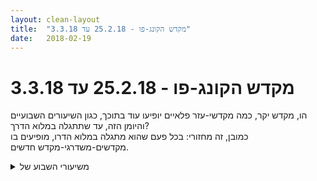 ```yaml
---
layout: clean-layout
title:  "מקדש הקונג-פו - 25.2.18 עד 3.3.18"
date:   2018-02-19
---
```

# מקדש הקונג-פו - 25.2.18 עד 3.3.18 
הו, מקדש יקר, כמה מקדשי-עזר פלאיים יופיעו עוד בתוכך, כגון השיעורים השבועיים והיומן הזה, עד שתתגלה במלוא הדרך?<br> כמובן, זה מחזורי: בכל פעם שהוא מתגלה במלוא הדרו, מופיעים בו מקדשים-משדרגי-מקדש חדשים.

<details>
                    <summary>משיעורי השבוע של</summary>
                    
                  </details><details>
                    <summary>> > א' 25.2.2018 - "התארגנות נכונה</summary>
                    שיעור רגוע וכיפי. קצת מתוכו, כך שלא ייקח לי יותר מרבע שעה מעכשיו עד שזה עולה:<br> <br> פרטים ושלם<br> תוך עשיית תרגיל, מקדיש תשומת לב מיוחדת לפרטים מסויימים בו, מניח להם לשדרג אותו ולהיפך.<br> <br> טיפול אגן<br> בשכיבה על הקרקע (על הגב), צד כף הרגל החיצוני מוצמד לפני השולחן, והרגל השניה נכרכת סביב הרגל הראשונה.<br> (כולל מעברים מצד לצד, ומישיבה מזרחית עם הגב לשולחן אל התרגיל הזה ובחזרה)<br> <br> התקדמות באמנות הלחימה בלי להשתמש בשמה.<br> <br> תחושות &quot;סותרות&quot; שלא מפריעות זו לזו (אני לא מסוגל, זה לגמרי נגיש לי)<br> <br> השתדרגות רב-תחומית באמצעות איכות שקשורה להרבה תחומים<br> <br> האנרגיה המבעבעת של התחלה (תחילת 2018)<br> מפיל אל תוכה (אל תוכי) כל פעם זרע מסויים, ומניח לאנרגיה הזאת לטפל בו.<br> <br> עבודה עם pool של איכויות שאפשר לשלוף מתוכו כל פעם אחת ממנה (או לפעמים שתיים) ולהפעיל אותנו בעניינה/ן.<br> (the force; זרימה; בומרנג מיטיב; סדר; רעב טוב, תשוקה; סיפוק)<br> + השתמשתי שוב בתמונה מנטלית חיה כדי לזכור את השישייה הזאת באופן דינמי, מאפשר. אובי וואן משליך בומרנג לפי הסדר בשלושה לבבות שמתפקעים לעננות אנרגיה טובה, ונאנח בסיפוק.)<br> + מה המערכת שלי רעבה ליצור?<br> + מודעות למרחב ולפרטים שבו, לא זה על חשבון זה אלא תוך הזנה הדדית.<br> באותו אופן, מודעות לפרוייקט ולרבדים ופרטים בו.<br> + בומרנג מיטיב (מוגן מאנרגיות לא מועילות סביבי, מתמיר אותן, מחזיר אנרגיה טובה)<br> הנפרדות שלי - אנחנו ישויות נפרדות<br> החיבור שלי - אני יכול להזרים דברים דרך החיבור שלי לרשת<br> + סדר וסיפוק:<br> התקדמות לינארית – מקדיש את כולי לשהות בנקודה/עשייה מסויימת; הסיפוק שבזה<br> תהליך לינארי - מאפשר לעצמי כל מה שקשור בזה (המשכיות, ניהול התהליך, השלמתו..) ואת הסיפוק שבזה<br> התקדמות מקבילית בזירות שונות - מאפשר לעצמי את הסיפוק שבזה<br> <br> מקצת לשבע עד עשר וחמישה, עשר ועשרה.<br>
                  </details><details>
                    <summary>> > ב' 26.2.2018 - "משתדלים, ממש</summary>
                    שיעור ראשון נינוח וכיפי עם רוני<br> הנוכחות הנעימה של רפאל לידנו<br> הכוח של פשטות גמורה<br> <br> אמן שמחה<br> שמחה בתנוחה, במצב<br> שמחה בתנועה, בעשייה<br> <br> אמן תיעוד<br> שני הערוצים - למעני, למען אחרים<br> שני הערוצים - אמן יצירת תיעוד, אמן שימוש בתיעוד<br> לתת ולקבל<br> מילות מפתח: שימוש בהן לפתיחת מרחבים, למילויים תוך כדי שיעור, ולגישה אליהם אחריו<br> <br> על-באמת<br> ביישום בכל דבר<br> באמנות הלחימה (לחימה פרקטית)<br> ההתכוונות הזאת (בכל מני נוסחים - אני באמת פה, זה באמת משרת אותי, אני באמת צריך/רוצה את זה..), ביחד עם פתיחות כללית, מאוד שיפרה את היכולת שלי להיות מתפתחן רב-ערוצי בכל מני סיטואציות במהלך השיעור.<br> <br> מגשימן<br> אמן יש<br> המשך הפרוייקט<br> <br> משבע וחצי עד קצת לעשר
                  </details><details>
                    <summary>> > ד' 28.2.2018 - "דיוק שקט</summary>
                    קצת מתוך החלק הראשון:<br> שיחונת מועילה עם חגי שהבהרתי לי במהלכה משהו בנוגע לשערים ותנועה ביניהם, במיוחד מדברים לא כל כך רצויים לדברים רצויים מאוד. למשל: מישהו זולל סמים, שומע מוזיקה ורוקד במסיבות (שער ראשון), זה מביא אותו להתיידדות עם מוזיקה ותנועה איתה גם בלי סמים (שער שני), לתנועה שנעימה לו גם בלי מוזיקה (שער שלישי), וכן הלאה - עד רחוק מאוד מנקודת ההתחלה (או &quot;קרוב אליה&quot; במובן זה שעכשיו הוא מספק לעצמו דברים חיוביים שקודם סיפקו לו הסמים - בלי תלות ואפקטים שליליים אחרים).<br> <br> מתוך החלק השני (עם חגי ואליאור):<br> בעיטות נינוחות, מצליפות, שלמות<br> היחלצות עדינה של מישהו ששוכב ממישהו שנשען עליו (שני התפקידים היו מאוד מלמדים בשבילי. למשל כשנשענתי, כיוונתי את ההישענות ללא שום שימוש בכוח כך שכשהוא נחלץ ממני אמשיך לקרוס עליו)<br> תנועות בהשראת ספירלה מתרחבת (בתנועה חופשית, בהסטת אגרוף בעזרת הזרוע, בדמיון המשכים אפשריים כמו גריפה והפלה, בבעיטה)<br> שילוב של מהירות, נינוחות ודיוק (בדילוגים בין מרכזי אריחי רצפה; בעשיית פורמה בתנועה אחת - גם במסגרת תחרות חמודה בינינו)<br> הפיכת פעולה צפויה (שפרקטית כנראה קל לממש אבל אני לא מגיע אליה או לא מצליח לסיים אותה) לקלה ונינוחה יותר על ידי ישיבה רגועה (ו-monitoring מתמשך של הרוגע הפיזי שלי בתוכה) בעודי מדמיין את הפעולה הצפויה (בפשטות, בלי קישוטים והשתדלויות מיותרים).<br> <br> מתוך החלק השלישי (עם בועז):<br> <br> כל אחד מאיתנו יצר סקאלת התקדמות שאחד השלבים בה הוא &quot;מקצוען&quot;, עם שלבים לפניו ואחריו.<br> חלוקה אחת: 1) מתלמד, 2) בעל נסיון, 3) מתקדם, 4) מקצוען, 5) רב-אמן<br> חלוקה שניה (בהשראת חלוקה מסורתית מסויימת): 1) נעדר, 2) שוליה, 3) מתמחה, 4) מקצוען, 5) מאסטר<br> אחרי שיצרנו את החלוקות, שיבצנו את עצמנו בכל מני שלבים בהן (החלוקות היו pool משותף, שנינו השתמשנו בשתיהן), למשל שיבצתי את עצמי כ&quot;נעדר&quot; בנגינה בגיטרה וכ&quot;מאסטר&quot; במציאת אבנים בחוף יפו.<br> עם השלב &quot;מקצוען&quot;, המשכנו לעבודה מדורגת נהדרת. טיפונת ממנה:<br> + שיבצנו את עצמנו כמקצוענים גם בתחומים שבנקודת הזמן הנוכחית אנחנו עוד לא מקצוענים בהם.<br> + הדרכנו את שנינו בסבב מתמשך בכל מני דברים, כשכל פעם אחרי ההנחייה כל אחד מאיתנו אומר &quot;אני מקצוען באיקס&quot; (איקס הוא תחום ההדרכה), מפרט איך הוא מקצוען בזה, וחותם ב&quot;אני מקצוען ב-X&quot; שוב, כשהפעם זה כבר אומר לו יותר. ואז נכנסים להדרכה עצמה.<br> + הדרכנו את עצמנו ככה בלהיות מקצועני קרבות, גלגלונים, ניהול זמן, שגרה נעימה (עשיות קבועות שאנחנו מעוניינים לכלול בשיעורים שלנו), ועוד.<br> <br> כשסיימנו את העבודה הזאת, עברנו לעבוד ככה גם עם &quot;אני אמן ב-X&quot;.<br> העבודה שלי כ&quot;אמן קרב&quot; הקפיצה את רמתי גבוה מעל רמתי כשהגדרתי את עצמי &quot;מקצוען קרב&quot; בכמה פרמטרים, למשל בנינוחות וביצירתיות.<br> המעבר מ&quot;מקצוען&quot; ל&quot;אמן&quot; בכלל, מאוד הבהיר לי הבדלים בין שני השלבים.<br> <br> מקצת לשבע עד כעשרה לעשר.
                  </details><details>
                    <summary>> > ה' 1.3.2018 - "ארבעת המופלאים</summary>
                    <b>חופשי ומוגן</b><br> (הצמד הזה מוזג אצלי באופן מאוד מיטיב במלה <b>בטוח</b>)<br> <br> <b>מתאקלם בסביבתי, מרגיש בבית</b><br> בפינה נעימה מעל גן דובנוב<br> <br> <br> <b>ארגון החומר שיש בי</b>:<br> <br> <img src="http://www.timg.co.il/tapuzForum/images/Emo70.gif" alt="|!|"> פשוט הרגעתי את עצמי והזמנתי את המערכת שלי לארגן טוב את הנתונים (כל פעם בתחום מסויים, כשמישהו מאיתנו יעלה אותו, בהשראה ראשונית של תהליך defragmentation במחשב) שיש בי בנוגע ל-<br> טרנספורמציה<br> אושר<br> עשייה<br> צלילות<br> סיפור מיטיב<br> תנועה<br> חיבור<br> אנשים<br> <br> <img src="http://www.timg.co.il/tapuzForum/images/Emo70.gif" alt="|!|"> הופניתי לטכניקות (שהוצעו על ידינו בסבב) שאני יכול להשתמש בהן.<br> איגוד החומר סביב יעד שאני שואף אליו.<br> סקירת פרק-זמן/התרחשות והארת דברים בהם.<br> יצירת קישורים בין מרחבים שונים על ידי מציאת דברים שמשותפים להם.<br> שימוש במפות.<br> <br> <img src="http://www.timg.co.il/tapuzForum/images/Emo70.gif" alt="|!|"> נעזרתי בשאלות מנחות (כל פעם מישהו מאיתנו העלה שאלה וכולנו ענינו עליה, גם השאלות וגם התשובות עזרו לי מאוד - בסיוע נסיון להיות ער כל הזמן לזה שהן מיועדות לאפשר לחומר להתארגן בתוכי).<br> מה היתה חוויית ההגשמה הכי משמעותית שלי השבוע?<br> באיזה אמנות נראה לי שהכי התקדמתי השבוע?<br> איך אני מתנהל עם תיעוד?<br> מה אני רוצה לעשות עם כל החומר שנאסף בי?<br> <br> <img src="http://www.timg.co.il/tapuzForum/images/Emo70.gif" alt="|!|"> סיפקתי לעצמי מעטפות תומכות.<br> מעטפת סביבה נעימה, מעטפת התנהלות רגועה, מעטפת דיבור נכון אל עצמי (ציון שם התחום או הטכניקה בתחילת עבודה ובסיומה, חזרה בלשוני על שאלה לפני השבה עליה, ניסוח בהיר ומאפשר של שאלה מנחה..)<br> <br> <br> מקצת לשש עד רבע לשמונה בערך, עם יניב, אסא ובועז.<br>
                  </details><details>
                    <summary>"התארגנות נכונה" - קונג-פו, ראשון 20:0</summary>
                    עבודת ידיים מלאה<br> <br> עבודת ידיים מעמידת רוכב כאשר שניים תוקפים ומגינים או רק אחד תוקף והשני מגן (ס:הכ שלושה מצבים).<br> <br> הוספת האפשרות לבקש מהפרטנר לחזור על התקפה כלשהי שוב ושוב עד שאני מסופק מרמת המוגנות שלי ממנה. שם לב לכיצד שיפורים קטנים כאלה משפרים את כל העבודה שלי.<br> <br> עם כפפות...<br> יצירת מבנה עם הידיים וניסיון של הפרטנר לשבור את המבנה הזה.<br> קרב איגרוף בשלושה מצבים: רוכב, רץ או תנועת רגליים חופשית.<br> בשלב כלשהו מתמקד במוגנות ע&quot;י תנועה של הגוף. נעזר בדימוי של מתאגרף.<br> <br> עבודת הפלות<br> בהתחלה ללא התנגדות של הפרטנר ואח&quot;כ עם התנגדות.<br> <br> הצלחות<br> תשומת לב והנאה מההצלחות שלי במהלך היום.<br> תשומת לב והנאה מההצלחות שלי מהיום למחרת.<br> תשומת לב והנאה מההצלחות שלי במהלך השבוע הקרוב.<br> <br> איפשור<br> לאפשר לאנשים שאני מכיר להיות כמו שהם. חוויתי הקלה כאשר ירדו ממני טענות או ציפיות מאחרים.<br> <br> תרגול פורמת 5 הבעיטות<br> שילוב של נינוחות שיפרה מאד את העבודה והחוויה הכללית.<br> <br> לבחור איכות אחת ששיפור בה תיגע ותשפר הרבה תחומים בחיים. שלי. בוחר ב&quot;חופש&quot; ומתמקד ביישום של זה ברגע הזה.<br> <br> יצירת מאגר של 6 מתנות כאשר בכל שלב ניתן לשלוף אחת מהן ולעבוד איתה. <br> תהליך לינארי - כל דבר בעיתו. לכל דבר יש את הזמן שלו.<br> בומרנג מיטיב – התמרה של אנרגיה שלילית שמגיעה אליי לאנרגיה חיובית שחוזרת חזרה.&nbsp;&nbsp;<br> <br> המיקוד &quot;חיים חדשים&quot;. מנסה לשמור על קשר רציף ולראות מה נובע מזה.<br> <br> השיעור שלי התחיל ב18:40 והסתיים ב 22:05<br> ביחד עם דרור, יניב וריבּ
                  </details><details>
                    <summary>"התארגנות נכונה" ראשון 25.2 18:0</summary>
                    הגעה למקום 17:15 <br> התחלת שיעור 17:25<br> עבודה פיזית בליווי הקשבים הראשונים. עדיין ברמה התחלתית בפיתוח של הקשבים.<br> היו מין הבזקים של קשב פיזי, קשב פוזיציה, קשב אינטלקט (שימוש במילה), קשב יצירתי התחבר לי עם התרגיל הבא.<br> אני חושב שנזנח הפעם הקשב הרגשי.<br> <br> האימון היה טוב ונעים זרם. <br> התיישבתי לכתוב מעט בכתיבה אינטואטיבית&nbsp;&nbsp;<br> כשבועז נכנס לשיעור אני חושב בסביבות 18:45 שינינו מיקום לגן פייבל<br> <br> קרבות סימון ידיים שלושה מצבים : בועז, דרור , סימולטני (מי התוקף)<br> הוספת רובד שינוי פוזיציה : רוכב, רץ, ומסתובב ( המילה שהתשמשנו הייתה חופשי שהיוותה בעיה במידה מסוימת)&nbsp;&nbsp;<br> הוספת רובד בקשה לחזרה ממכה מסוימת, ממש לחקור סוגי הגנה<br> <br> כפפות :<br> יצירת משולש עם הכפפות ונסיון של הפרטנר לפתוח את המשולש ובעל המשולש לשמור עליו.<br> איזה עבודה נפלאה מאוד מאוד נהניתי משני התפקידים.<br> <br> יצרת הגנה מקבילית ונסיון של השני להגיע אם אגרוף יחסית ישר לפנים.<br>  <br> קרב&nbsp;&nbsp;<br> הייתה נקודה שתפסתי את עצמי על חם חוטף את אותה מכה פעם שניה. ותפסתי את עצמי מתחיל להתבאס. זו הייתה הצלחה שהמרתי את זה להנאה מהלימוד וגעגוע הפנים שלי לכפפה של בועז.<br> <br> הפלות סימונים. (ללא כפפות)<br> קרב הפלות שעייף אותי מאוד.<br> קרב הפלות והורדת רמת האינטנסיוויות. <br> <br> הצלחות , הצלחות מחר, הצלחות השבוע.<br>  <br> העבודה עם בועז הייתה מעולה! העבודה עם פרטנר בצורה פיזית קרובה לאורך זמן רוקנה את האנרגיות הפיזיות שלי בצורה נעימה,<br> שמסמנת לי שאני עדיין בשלבים המוקדמים של הלימוד. שזה נפלא!<br> <br> סיום שיעור 20:00
                  </details><details>
                    <summary>שני בוקר 26.2.18 "עצמאות נרכשת</summary>
                    הגעה 06:25 איכות טובה, הנאה בין השאר מתחושת ה״יש זמן״ עם איכות של מרחב או חופש, תנועות לחימום, הנאה מתנועה.<br> שינוי מיקום עם אינגריד ובן. התייחסות לנקודת המפגש והמיקום. מצד אחד כאילו מאד ברור לי, מנסה להיפתח לפוטנציאל נוסף שעשוי להיות בהגדרות האלו. <br> כמה התקדמות עשינו עד לשלב שבו אנחנו מקבלים את השיעור שלנו, יכולים להעניק אותו לעצמנו. כמה זמן ומאמץ זה לקח? האם השלב הזה היה יכול להגיע קודם? עולה בי: מה זה אומר לגבי מה שמנסה להגיע אליי עכשיו והיה יכול להגיע במהירות ובשטף גדול יותר?<br> תרגול סיוף עם אינגריד - דגשים שעברו אליי - עדינות, עבודה עדינה, שיפור המוגנות שלי, עבודה עם דמיון פנימי (מגיע מהגוף לא מהראש) נקרא לו מוטורי, לצורך הנחית העבודה. מרגיש ניצוצות ראשוניים של שימוש בו. <br> תרגול של בעיטות לרגליים ללא מגע, המשך טיפוח המגע או אי המגע המבוקר והעדין בהסטות ובחבטות. <br> תרגול מקטע בן 4 תנועות מחמש החיות. בסדר רץ, פידבק מהמשתתפים האחרים ואז פידבק של המבצע לעצמו. שער מעניין לתרגול של פורמה או מקטע של פורמה, עבודה עם פחות ״חשיבה״ או ניהול דרך הראש ויותר דרך הגוף, התחושה. התחושה העיקרית שלי היתה של מאמץ חסר מאמץ, שאני מתמודד לנסות ללכוד אותו, כשלמעשה צריך לגלוש איתו ולא לאלף אותו. <br> תיעוד במחברת, עבודה פנימית<br> סיום שיעור בערך&nbsp;&nbsp;09:10
                  </details><details>
                    <summary>שני ערב 26.2.18 "משתדלים, ממש</summary>
                    השיעור שלי החל הערב בשעה 19:30 והסתיים בסביבות השעה 21:30<br> עבדתי במהלכו לבדי ועם עיליי<br> עוד היו נוכחים גם ריב, רפאל, שיר, שני ורוני<br> <br> השקט שנמצא בכל, כמה נעים <br> תנועה עולה בי ומקבלת ביטוי, תענוג<br> עמידה סטטית ללא תנועה והנאה עמוקה <br> לא ממהר לשום מקום. שקט.<br> <br> העבודה המשותפת עם עיליי רגועה ומופלאה ושקטה,<br> זה במיוחד יפה במהלך עבודות הזוגות שאנחנו עושים. <br> השקט מאפשר לי להתבונן תוך כדי, ולהשתפר מיידית. <br> אני לא בתחרות, גם כשאני בתחרות אינטנסיבית. <br> קבלה מלאה יותר של העובדה שמגיעים אלי מאפשרת לי להשתפר ולהיות מוגן יותר. <br> <br> עבודת דמיון: דברים שאנו יוצרים איתם מגע מוארים באור<br> 2 אסטרטגיות שנוכל להפעיל כבר מחר לשיפור היעילות שלנו ביום יום.<br> עד כמה אני משתמש כרגע בעבודה כדי להתקדם?<br> עד כמה אני פתוח ומתכוון כרגע להשתנות?<br> העבודה שלי אינה תלויה בעבודת האחר. איננה חייבת להתאים עצמה. <br> להתבונן בדברים שאנו רוצים עבור עצמנו בחיים. עד כמה אנחנו פתוחים ומתכוונים לכך?<br> עד כמה אנו ערוכים לכך? האם יש דרך להיערך טוב יותר? <br> להיזכר ברגע של בריאות מופלאה בחיינו (גיל 10, לג בעומר בקיבוץ)<br> להיזכר בדברים שעזרו לנו בעבר לשדרג את בריאותנו<br> להתבונן בחלק בנו שיש בו אי נוחות - לבדוק כמה סבלני ועדין אני יכול להיות כלפיו.<br> לנהל מחקר קצר על הסביבה המנטלית שלי בזמן האחרון. אילו מחשבות עוברות בי לעתים קרובות בזמן האחרון? <br> מנוחה עמוקה. מנוחה פיזית, רגשית ומנטלית. המחשבות והרגשות נושמים.<br> התבוננות איזו חוויה/דפוס רגשי/מנטלי הוא הדומיננטי כרגע כשומר סף ביני ובין המקדש?<br> <br> תודה!
                  </details><details>
                    <summary>> > תודה על התיאו</summary>
                    
                  </details><details>
                    <summary>> > > > </summary>
                    
                  </details><details>
                    <summary>"עצמאות נרכשת" - שעור יום ב' בקר 26.2.201</summary>
                    התחלה: 6:40 – סיום 9:05<br> משתתפים: יואב, אינגריד<br> מנחה: בן<br> <br> היה שעור משמעותי מאוד. פיזית, נפשית ורגשית. 3 פעמים &quot;קיבלתי&quot; מכות כואבות למדי, שמכולן החלמתי תוך דקה ושעזרו לי להפיל חומה פנימית. נראה לי שמעתה אתנהל אחרת בסיטואציה של קרב. מאוד מתלהבת ונרגשת מזה.<br> <br> קרב סיף ביד אחת עם יואב, לאחר מכן אימון בעיטות, מעט תרגילי גמישות.<br> שעור משמעותי ביותר.
                  </details><details>
                    <summary>יום רביעי 9:30 אימון לא רשמ</summary>
                    מילת מפתח לשיעור שקיבלתי לעצמי &quot;שינוי בוטח&quot;<br> כלל: <br> תחושה של הגוף<br> לדמיין איך נראה עוד חודשיים עוד חצי שנה עוד שנה.<br> לשים לב לתשומת הלב איך היא נכבית היא מתמקדת בשלל דברים ואז גם מנסה להטען מהן רגשית<br> לשים להם למידע ולכוחות שזמינים לי.<br> לשים לב לשעיור שעובר.<br> קריאה של מספר פוסטים במרחב השיעורים.<br> סיום השיעור: זמןם השיעור בערך 11:00<br>
                  </details><details>
                    <summary>> > התכוונת לשרשר בשבוע שעבר</summary>
                    
                  </details><details>
                    <summary>> > התכוונת ליום שלישי? בערב</summary>
                    והתחלת ללמוד מ-21:30? הבנתי נכון?<br><br><table width='70%' cellpadding='0' cellspacing='0' bgcolor='#C6C7C6'><tr><td height='1'></td></tr></table><br><b>מדברים על מדיטציה:</b> <a href="http://forums.tapuz.co.il/meditation" target="_blank">http://forums.tapuz.co.il/meditation</a><br/><br/>לומדים את אמנות המדיטציה: <a href="http://www.ThePracticalMeditation.com" target="_blank" rel=nofollow>www.ThePracticalMeditation.com</a><br/>לומדים את אמנות היכולת: <a href="http://www.MagicalChanging.com" target="_blank" rel=nofollow>www.MagicalChanging.com</a>
                  </details><details>
                    <summary>> > > > סליחה אכן יום שלישי טעות של</summary>
                    
                  </details><details>
                    <summary>שלישי 21:30 27.2.2018 "חלוקה לשלושה</summary>
                    תשומת לב לגוף על מנת ללמוד ולהתפתח<br> תשומת לב לגוף על מנת להנות<br> תשומת לב לגוף על מנת לתת\להעניק<br> <br> יש תרגיל דאואיסטי שבו מחלקים לשלש... נניח את היממה... אפשר לשים לב מה נעים בחלוקה הזו. יש גם כל מיני<br> צורות חלוקה (נניח, זמן, איכוית מסוימות וכד&#39; - כך לפי הבנתי)<br> <br> שלשה פויינטרים לעבודה עם עצמי: להתרווח, ללמוד ולהתפתח, לקבל את העולם (ובתוכו גם את חגי)<br> זה בתוך השיעור... ועד סוף היום. בדרך הבייתה להנות... בכלל, כולל הפויינטרים הללו שנוכחים כעת ביממה שלי) <br> בבית - לנסות לנצח את ההנאה שהייתה לנו בדרך.<br> <br> אז אחרי השיעור המשכתי מפעם לפעם לתרגל את שלש הפויינטרים הנ&quot;ל. פעם בישיבה שקטה (על מנת לבסס אותם<br> בנחת תוך כדי מעבר ביניהם כך שיהיו לי יותר זמינים גם כשאני הולך ועושה פעולות אחרות) פעם בהליכה, ומדי פעם תוך כדי פעולות אחרות.<br> <br> דבר ששמתי לב אליו היה <b>לחץ </b>לעשות את התרגילים, לאכול את השיעור, שזה יהיה לי, שאני אעשה את זה בצורה טובה...<br> <br> הלחץ הזה מלווה אותי אולי מתחילת הלימודים ממש, לחץ שמקורו כנראה בפחד שאני לא אלמד, לא אתקדם, לא אשתפר<br> ולא יהיה לי טוב או משהו כזה. במהלך התירגול של &quot;להתרווח&quot; וגם תחת המטריה של &quot;לקבל את העולם ואת חגי בתוכו&quot; עבדתי <br> עם זה והרגשתי את זה טוב יותר ואפשרתי לזה להיות. זה לווה בתהליך חשיבה רגוע ושונה שבו אני רואה את עצמי עובד <br> נפלא עוד יותר, בלי הלחץ הזה, פשוט הולך ומתפתח כרצוני האמיתי, ורצוני האמיתי המתאפשר לו הוא זורם, המשכי, <br> רגוע, נהנה, ממוקד, שליו, ועושה.<br> <br> בדרך הבייתה נהניתי במידה מסויימת, תוך כדי תרגול הפויינטרים. היו רגעים שיותר הצלחתי להרפות ולהתרווח ולהנות<br> והיו רגעים שפחות. בבית, חשבתי שסביר שאצליח לנצח את רמת ההנאה הזו (כי אוכל פשוט לשבת ולהקדיש את הזמן <br> לזה בלבד) והסתבר לי שלא הצלחתי. אמנם נהניתי קצת פה ושם אבל דברים רבים הסיחו את דעתי ובחלק מהזמן עלתה<br> בי השאלה &quot;ממה יש להנות עכשיו&quot;.
                  </details><details>
                    <summary>רביעי 20:00 28.2.2018 "דיוק שקט</summary>
                    (נכתב ב20:48) הגעתי לשיעור באנרגיה נמוכה, חוסר חשק, עצבנות ובלאגנים, לחצים שונים. <br> <br> הרשיתי לעצמי להישאר ככה ושהשיעור הרשמי יתחיל ככה. <br> <br> בהתחלה היה לי מאתגר לבצע את ההנחיות וניסיתי לעבוד עם מצבי. הפחתתי את ההתנגדות והמאבק שלי בשיעור ( - הלחץ לעשות הכי טוב שאני יכול, הלחץ ללמוד, חוסר החשק לזוז...) על ידי נסיון למצוא את נקודת המבט שתעשה לי הכי טוב בנוגע לשיעור, כלומר, איך להתייחס לשיעור שאני נמצא בו עכשיו. <br> <br> הסבתי את נקודת הייחוס שלי לשיעור בכך שאני מאפשר לעצמי לנוח, להנות ובעיקר להתייחס לפגישה הזו כאל פגישת-הרמה-עזרה-כיף, מן פעילות נחמדה שבאה רק לעזור לי ולא הולכת נגדי.<br> <br> במצב זה היה לי יותר קל לעבוד ולקבל תכנים חדשים בתוך עצמי.<br> <br> בין היתר שמתי לב לעצבנות ולחוסר השקט המתבטא בגופי ולא נתתי לזה להתבטא יותר אלא לנשום עם האנרגיות הללו בפנים. נשמתי חמצן והזנה אל הגוף ונשפתי תוך כדי הרפיה של הגוף.<br> <br> (נכתב 23:30) מהמם שהקוד לשיעור הפעם, והטקסט הנחווה אליו, מתאימים מאד:<br> <br> &quot;הקוד ליומן הפעם:<b> &quot;דיוק שקט&quot;</b><br>  <br> אז מה, זיהיתם בשיעור הזה בלבול כלשהו? רעש? שקט? את הערך של דיוק אמיתי, שלא מכריז על עצמו, אך לגמרי קיים?<br>  <br> כך או אחרת, מוזמנים לכלול את כל המידע הזה ואחר, בעקבות החשובים שלכם ביומן השיעורים.<br>  <br> שימו לב מתי השיעור שלכם התחיל ומתי הוא הסתיים.<br>  <br> שימו לב מה היה בשיעור שלכם.<br>  <br> שימו לב לרגעים של בלבול, לרגעים של שערים חשובים, לרגעים של בהירות בוהקת ועוד דברים מעניינים...<br>  <br> לפעמים יש רגעים, שמגלים לנו, כל-כך הרבה.<br>  <br> וחשוב, לזכור אותם גם אחר-כך, כשהם נשכחים.&quot;<br>  <br> לא לאבד את הדבר החשוב שגילינו או שנחשף בפנינו. להמשיך לנהוג לפיו.<br>
                  </details><details>
                    <summary>> > * השורה האחרונה גם היא חלק מהמייל שנשל</summary>
                    <br><br><table width='70%' cellpadding='0' cellspacing='0' bgcolor='#C6C7C6'><tr><td height='1'></td></tr></table><br><b>מדברים על מדיטציה:</b> <a href="http://forums.tapuz.co.il/meditation" target="_blank">http://forums.tapuz.co.il/meditation</a><br/><br/>לומדים את אמנות המדיטציה: <a href="http://www.ThePracticalMeditation.com" target="_blank" rel=nofollow>www.ThePracticalMeditation.com</a><br/>לומדים את אמנות היכולת: <a href="http://www.MagicalChanging.com" target="_blank" rel=nofollow>www.MagicalChanging.com</a>
                  </details><details>
                    <summary>רביעי 28.2.18 בוקר ״זינוק אל-על</summary>
                    אינגריד, בן, דורית, יואב, רמי, שני, תרצה<br> שעת הגעה 06:30, נתתי לעצמי לשהות בנקודת המפגש. העמקת הקשב לגוף, מתיחות תנועות מהנות, מצב קצת עייף<br> שינוי מיקום עם תרצה לגינת דובנוב, העמקת הקשב לגוף, להרגיש איזורים חמים וקרים לידנו להעזר בדמיון.<br> תחושת גוף, הרפיה - הרגשתי משהו חסום לי, מאפשר לזה להיות כמו שהוא. מניח ששריד מהיומיים האחרונים שהיו טעונים בהרבה תחושות של כעס. <br> פורמה בעיניים עצומות. מקסים, מהנה חדש לי, כיף. <br> עבודה בשלשות (מעט גם בזוגות) על פורמה שניה.כולל פידבק. עברו אליי - צפיה בפורמה כשיעור עבורי, בכל פורמה. נוכחות, נוחות, נשימה, קשב וקשר לסביבה, פלג גוף תחתון. חיזוק פלג גוף עליון, זרימה פשוטה, עוצמה, פוקוס, הנאה. הרבה דברים עברו שם…<br> עבודה עם שני - טכניקה - הסטת קוף, הסטת נחש ותגובה עם מרפק ואגרוף קפיצי.&nbsp;&nbsp;חבטות בכרית, חיזוק הקרקוע, הנאה מהחבטה, הנאה מההזדמנות לחזק ידיים ומבנה כללי.<br> קרב סיוף עם כפפות. מגע עדין, בקרה, זיהוי הזדמנויות, הנאה מהתנועה, שיפור מוגנות ביד אחת.<br> חידוד השימוש בדמיון - ציורים דמיוניים, איקס עיגול.&nbsp;&nbsp;<br> עבודה עצמית - עבר אליי: הנאה ממאמץ, תנועות קפיציות, מוגנות, פלג גוף עליון, עבודה בדגש על מיקום שתי הידיים במרחב, מגע ותמיכה מהקרקע<br> פורמת חמש החיות, עוצמה, הנאה, זרימה. הרגשתי שמגיע אליי הרבה סיוע לשדרוג הרמה, קשה להסביר, אבל הרגיש ברור. <br> עבודה פנימית, שקט, קשב, הרפיה.<br> סיום שיעור 09:15ֿ<br>
                  </details><details>
                    <summary>"זינוק אל-על" - שעור יום ד' בקר 28.2.201</summary>
                    שעת הגעה: 6:35 – שעת סיום: 9:10<br> משתתפים: תרצה, יואב, שני, אינגריד, רמי, דורית<br> מנחה: בן<br> <br> בתחילת השיעור עשיתי בירור פנימי לגבי הנושא שמבקש לעלות. קיבלתי תשובה ברורה שאני רוצה לאפשר רגשות מכל הסוגים לעלות. ללמוד להכיל אותם, לא לכבות ולא להדחיק. א&quot;כ שכחתי מזה.<br> עבודה על נינוחות, הנאה מהיופי שמסביב (בפרק דובנוב); גמישות, שיפור תחושה נעימה בגוף.<br> תרגול קצר של בעיטות בכרית שבן הושיט – הרגשתי ממש טוב עם הבעיטות. אז בן הנחה אותי לשנות את העמדה שלי לצדדית יותר. יכולתי מיד לראות א היתרון בבעיטה מוך עמידה צדדית, אבל איכות הבעיטות שלי ירדה בצורה ניכרת – עמידה לא יציבה, בעיטות הרבה יותר חלשות, סרבול בתנועות. הצלחתי לשפר במעט.<br> משך רוב השיעור עבדנו עם הפורם השני בקבוצה של 3 (אינגריד, תרצה, יואב) כשכל אחד מבצע בפני השניים האחרים ונותנים משוב. מדהים אותי בכל פעם השוני הרב שבו כל אחד מסתכל על הביצועים. באחד הביצועים שלי שמתי דגש על הנאה מעצם הביצוע ובאמת היה לי נעים – ותרצה ויואב שניהם אמרו שנראה היה שזה היה הביצוע שהכי פחות נהניתי ממנו. זה היה ממש מצחיק – אם כי לרגע שמתי לב שהיססתי אם לומר שנהניתי כי עלתה תחושה של &quot;לא נעים לבאס אותם&quot;. התגברתי ואמרתי ואז זה נראה מצחיק.<br> בהמשך בן הנחה אותי לעבוד עם תרצה על הזזות מתוך עמידת ברכיים, במטרה להפיל את היריבה ובהמשך אף להצמיד את הגב שלה לדשא. תרצה הגיעה עם פרץ של אנרגיה והשכיבה אותי על הדשא כשרגליי מקופלות מתחתי, מאוד לא נעים והתמלאתי תחושת קורבנות עוצמתית. ממש ראיתי איך בתוך תוכי התקפלתי וויתרתי והפכתי לידה קטנה וחסרת ישע מול העולם הגדול והאכזר. בן הצביע בפני על שוויתרתי על עצמי ועל הביטחון האישי שלי והנחה אותנו להמשיך תוך יותר תשומת לב לבריאות ולביטחון האישי שלנו. עלתה בי תחושה עזה של &quot;לא בא לי, לא רוצה, לא צריכה את כל זה&quot; שהייתה מאוד מוכרת לי מהעבר. עוצמתי מאוד. בד&quot;כ אני &quot;מכבה&quot; את זה כשעוד קטן, הפעם אפשרתי. לא היה קל לפגוש את זה. עלו דמעות ובכי. עלה בי רצון עז לקום וללכת משם בלי להגיד מילה. בן לא ויתר לי ורק בשל האמון הרב שלי בו הצלחתי להיאחז בהנחיה שלו ולא להיענות לרצון העז שלי ללכת משם. <br> אחרי הפסקה של כמה וכמה דקות חזרנו לקרב, הפעם בצורה מאוד שונה. בהדרגה שיפרתי את השמירה שלי על עצמי ואפילו הצלחתי להשכיב את תרצה מבלי &quot;להתאבד&quot; על המשימה. <br> חוויה עוצמתית של החלמה והתנקות וגם העצמה. ממש &quot;זינוק-אל-על&quot;! <br>
                  </details><details>
                    <summary>"זינוק אל-על" בוקר יום ד 28.</summary>
                    עזרה מבן להנחית הזולת, לחוות את הקשיים<br> הרגשיים שעולים בי בהקשר הדימוי שלי אודות<br> הזולת הזה, לא להתגבר עליהם אלא לעבוד כשאני<br> מודע להם. (תרגום חופשי ולבטח לא מדויק)<br> בכל מקרה השתמשתי באיזו וריאציה של זה כשלקחתי<br> את דורית למקום השיעור.<br> הבוקר התחלתי את השיעור עוד בבית, אך נסחפתי<br> והגעתי לפגישה הרשמית באזור 0645. (לא הסתכלתי<br> בשעון).בעבודה לפני הפגישה עבדתי על הסכמה להנחיה<br> הפנימית.<br> הייתה עבודה על פורמה בסיסית שנייה, שבהמשכה<br> בצענו אותה לעיני שניים ולאחר מכן פרטנר אחד.<br> הארות מצד הצופים ובמבצע.<br> עבודה של דמיון, משחק ב איקס דריקס. לפני כן עבודה<br> בעיניים סגורות עם הנחיות שונות. העבודה מול צפית<br> אחרים חשובה להתקדמותי, בהמשך יכולתי להשתחרר<br> מהצפייה הזאת, ובהמשך ליהנות ממנה. <br> לפתע הרגשתי שעברתי את שעת הסיום שרציתי, וששכחתי<br> לדווח עליה למפרע, וכך קטעתי את השיעור שלי<br> וסיימתי אותו בערך ב 841
                  </details><details>
                    <summary>"דיוק שקט" - רביעי, 20:0</summary>
                    עבודה עם דרור<br> להיפתח ללמידה והשתנות. הבנה שפחות משנה איזו הנחיה אנו מקבלים ויותר חשוב מה אנו עושים איתה.<br> <br> סדרה של תרגולי ידיים עם הכוונה לשיפורים נקודתיים שיתרמו לשדרוג הרמה הכללית. בין היתר תרגלנו &quot;חיזוק להבים&quot;, עבודות איגרוף שונות, עבודות ידיים שונות כשבחלק מהזמן אני רק מגן, רק תוקף או שניהם. בעבודה מסויימת יכולנו לעצור את העבודה השוטפת ולבקש מהפרטנר לחזור על סימון שוב ושוב עד שנרגיש שיפור. שמנו דגש גם על דיוק באיך שאנו מתכנתים את הפרטנר לצאת וגם איך שהפרטנר מבצע את התכנות.<br> לבסוף עשינו עבודת ידיים מלאה והיה כיף לראות את קפיצה שכל אחד עשה בזמן הקצר הזה.<br> <br> כל מני עבודות בזוג שכוללים בעיטות גבוהות, מוגנות מהם וניצול ההזדמנות לתת סימון לרגל או למפשעה. זה התחיל בעבודה חופשית והצטמצם למשהו נקודתי יותר.<br> <br> הנאה<br> הנאה מהחושים, הנאה מהסביבה, הנאה מהאנשים סביבי. הדהד בי <a href=http://www.tapuz.co.il/communa/viewmsgcommuna.asp?communaid=40780&msgid=57000364 target=_blank style=color:blue>השיעור הזה</a> וקיבלתי ממנו השראה...<br> <br> <br> עבודה עצמאית<br> מגן דבורה בארון עברתי לרחבת העירייה כשאני מנסה להגביר את הנוכחות שלי. <br> <br> עברתי לתרגול את 7 הפורמות הבסיסיות כשהדגש הוא השתפרות באמנות לחימה. את 5,6 ו-7 תרגלתי במהירות גבוהה. בהמשך הוספתי גם דיוק גבוה כשאני מנסה לבצע אותן הכי מהר והכי מדוייק שאני יכול.<br> <br> עשיתי עוד תרגולים מעולם התנועה/לחימה כשמה שכיוון אותי זו ההנאה.<br> <br> עבודה עם ריבּ<br> יצירת מפה של רמות כאשר הרמה &quot;מקצוען&quot; היא אחת הרמות. יצרתי מפה של חמש רמות: <br> מתלמד, בעל ניסיון, מתקדם, מקצוען ורב-אמן. <br> זו הייתה המסגרת לעבודה הנהדרת שעשינו בהמשך...<br> לציין את את הרמות ואז לציין באילו תחומים אני ברמה הזו.<br> התמקדות ברמת המקצוען. &quot;אני מקצוען ב...&quot; ואז עובדים על זה.<br> משהו דומה עם התמקדות ברמת הרב-אמן (או מאסטר).<br> כל העבודה הזו היוותה עבורי גישה נהדרת להשתפרות בהרבה נושאים וגם סיפקה הצצות כיפיות לרמה הבאה (או הבאה הבאה) שלי בהן.<br> <br> שיעור נהדר, תודה!<br>
                  </details><details>
                    <summary>> > * עוד שאלות</summary>
                    מתי התחיל השיעור שלך?<br> איך היתה עבורך חוויית &quot;שליפת דרור&quot; בתחילתו?<br> באיזה טכניקות ניסית להשתמש הפעם במהלך זרימת היום שעד לתחילת השיעור, בנסיון להערים על הזמן ולהגיע מוקדם יותר?<br><br><table width='70%' cellpadding='0' cellspacing='0' bgcolor='#C6C7C6'><tr><td height='1'></td></tr></table><br><b>מדברים על מדיטציה:</b> <a href="http://forums.tapuz.co.il/meditation" target="_blank">http://forums.tapuz.co.il/meditation</a><br/><br/>לומדים את אמנות המדיטציה: <a href="http://www.ThePracticalMeditation.com" target="_blank" rel=nofollow>www.ThePracticalMeditation.com</a><br/>לומדים את אמנות היכולת: <a href="http://www.MagicalChanging.com" target="_blank" rel=nofollow>www.MagicalChanging.com</a>
                  </details><details>
                    <summary>> > > > תשובו</summary>
                    ב 18:45 בערך<br> <br> מעין בלבול קל. כי לא הייתי בטוח אם לשלוף את דרור מיד כשאני מגיע או אם כאשר אני בוחר לעשות זאת. לאחר התלבטות קלה בחרתי באפשרות הראשונה. בנוסף לכך הייתה ציפייה כיפית לקראת העבודה המשותפת שלנו.<br> <br> הערכות והתארגנות מוקדמת כך שאוכל לצאת מהבית מיד כשאקבל הוראה.
                  </details><details>
                    <summary>> > > > > > נהדר, ממשיכים</summary>
                    &quot;הערכות והתארגנות מוקדמת כך שאוכל לצאת מהבית מיד כשאקבל הוראה&quot;<br> <br> הו, נשמעת כמו טכניקה מעניינת.<br> אם הבנתי נכון.<br> <br> שימוש במעין סיפור דמיוני כייפי, שכאילו מישהו (אתה, למשל) עשוי להורות לך / לקרוא לך לאיזושהי משימה... ואתה פשוט רוצה להיות מוכן.<br> הבנתי נכון, פחות או יותר?<br> <br> בכל אופן, זאת נשמעת לי כמו שיטה טובה לשדרוג ההיערכות - מה עם החלק של &quot;מתן ההוראה&quot; עצמה? איך יצרת מצב שאתה פתוח לכך שה&quot;הוראה&quot; (ממך או מישות דמיונית חיצונית לך) תגיע מוקדם מכפי שציפית, למשל?<br> <br> <img src="http://www.timg.co.il/tapuzForum/images/Emo230.gif" alt="|פיה|"><br> <br> לגבי ה&quot;שליפה&quot;, הבה נסתכל על זה <a href=http://www.tapuz.co.il/forums/viewmsg/228/175950471 target=_blank style=color:blue>בנחת</a>:<br> <br> &quot;הראשון שמגיע למקדש היום<br> נוטל את דרור (גם אם הוא באמצע שיחה איתי או עבודה איתי או הדרכה איתי, פשוט לקטוף אותו משם כאילו היה עסוק בכלום, אפילו באמצע משפט)&quot;<br> <br> איך אתה מבין את זה עכשיו?<br><br><table width='70%' cellpadding='0' cellspacing='0' bgcolor='#C6C7C6'><tr><td height='1'></td></tr></table><br><b>מדברים על מדיטציה:</b> <a href="http://forums.tapuz.co.il/meditation" target="_blank">http://forums.tapuz.co.il/meditation</a><br/><br/>לומדים את אמנות המדיטציה: <a href="http://www.ThePracticalMeditation.com" target="_blank" rel=nofollow>www.ThePracticalMeditation.com</a><br/>לומדים את אמנות היכולת: <a href="http://www.MagicalChanging.com" target="_blank" rel=nofollow>www.MagicalChanging.com</a>
                  </details><details>
                    <summary>> > > > > > > > תשובו</summary>
                    כן, משהו כזה...<br> העירכות ל&quot;הוראה&quot; היא חלק מהיערכות הכללית. לא היה משהו ספיציפי. פשוט קבעתי שעה שממנה הייתי מוכן ליציאה...<br> <br> אני מבין את זה פחות או יותר איך שהבנתי ביום רביעי...<br> ההתלבטות הייתה בין:<br> &quot;הראשון שמגיע למקדש היום נוטל <b>מייד</b> את דרור....&quot;<br> ל-<br> &quot;הראשון שמגיע למקדש היום נוטל <b>כשיבחר/כשימצא לנכון</b> את דרור....&quot;<br> <br> כלומר החלק &quot;גם אם הוא באמצע שיחה איתי או עבודה איתי או הדרכה איתי, פשוט לקטוף אותו משם כאילו היה עסוק בכלום, אפילו באמצע משפט&quot; יכול להיות מיושם בשתי האפשרויות שציינתי.<br> <br> ההבנה הראשונית שלי זו האפשרות הראשונה שציינתי. רק ברגע &quot;השליפה&quot; עלתה גם האפשרות השנייה (כי באותו זמן דרור היה עסוק ברישום ולא רציתי &quot;להפריע&quot;). אחרי כמה רגעים הלכתי עם ההבנה הראשונית.<br> ציינתי מקודם &quot;פחות או יותר&quot; כי ההבנה שלי כעת נוטה יותר לכיוון האפשרות הראשונה.<br> <br> <br>
                  </details><details>
                    <summary>שני 26.2.18 "משתדלים, ממש</summary>
                    השיעור שלי התחיל ב 19:45 עד 21:30 בערך.<br> <br> אני ואסא. <br> <br> שיפור בהגנה עצמית ובעבודה נכונה עם הגוף בסביבה של קרב סימונים.<br> <br> דגש לשמור על נשימה נינוחה במהלך העבודה. <br> <br> עבודה פנימית - עד כמה אנחנו מוכנים לגרום לשינוי שלט אנו מייחלים. <br> <br> לזהות מצב בריאות זכור במיוחד לטובה מהעבר.<br> <br> מנוחה תוך הרפיה מתנועה של הסביבה הפנימית.
                  </details><details>
                    <summary>"דיוק שקט" יום רביעי 28.2 18:0</summary>
                    <br> תחילת שיעור 17:30<br> <br> עבודה עם תשובה :&nbsp;&nbsp;<a href=http://www.tapuz.co.il/communa/viewmsgcommuna.asp?communaid=1718&msgid=57013850 target=_blank style=color:blue>לקבל את הזרע ולהשקות את הזרע</a><br> עבודה עם חמשת החיות <br> המשך קריאה והעמקה עם הטקסט<br> עבודה על סן צ׳ן 1<br> קריאה מפסקאות הסוף.<br> <br> עבודה עם בן על התנועה של לאפשר.<br> <br> להסתכל על תופעת טבע, גוש טבע שנקרא דרור. ולאפשר לה ולכל תתי התופעות שבה להיות.<br> על העץ שממול ולאפשר לו. זה נעים. בדיקה שזה נעים.<br> לאפשר לבן .<br> ״כשמאפשרים למשהו להיות אז נהיים חופשיים ממנו״. <br> <br> חשש האם הדבר יהפוך למשהו שלא יעשה לי טוב.. בדיקה האם זה בכלל אפשרי.. אישור שלא. <br> <br> במדיטציה הזו עלו דברים ותחושות. בדיקת סמכות ובדיקה ״האם זה בסדר״ ו״האם לך זה גם קורה״ זה טבעי אך לזכור שדיבור על עלול להיות כלי משחיט. דוגמת הויפאסנה עלתה שבמשך 9 ימים לא מדברים על התהליך במידה רבה לתת לו להתרחש ולהתעצב עצמאית.<br> התחבר לי עם הגן הקונג פו האישי שלי מהתשובה שהחלתי את השיעור שלי. <br> <br> עוד משהו ששמתי לב שמשרת אותי הרבה אך אולי הפעם לראות אם זה לא מונע ״תפיסה ישירה״ עבודה בדימויים קונספטואלים יש סכנה שהדימוי יעלה על התחושה. <br> לאפשר לדימוי לעלות, זה כמובן חלק מהעבודה.&nbsp;&nbsp;<br> שמחתי על כך שהרגשתי את הפוטנצייל של עבודה זו, והרצון שלי להשתפר בה. <br> <br> עבודה עם בועז. <br> מעבר מקום. תוך כדי הכנה להיות פתוח ללמידה ולהשתנות.<br> <br> עבודה סימוני ידיים תוך עמידת רוכב בעלת 3 מצבים (דרור, בועז , סימולטני )<br> <br> כפפות, קרב עם עבודה על שטח קטן. <br> <br> הורדת כפפות קרב סימוני ידיים. מעין טסט, לבדוק אם היה שיפור מכל העבודה שעשינו.<br> עבודה עם כרית בגילוי חבטות ואופציות.<br> גמישות<br> עבודת בלאפשר.<br> <br> שמתי לב שהגן שבו התארחנו היה מלא באנשים, ואפילו האוזן שלי הקשיבה להערה מצד אחד מהם.<br> שמתי לב שהייתה לי הרבה יותר נינוחות בסיטואציה הזו.<br> <br> סיום שיעור 19:50
                  </details><details>
                    <summary>רביעי עשר 28.2.18 "דיוק שקט</summary>
                    שיעור שהתקיים בביתי.<br>  החל בשעה 21:00 והסתיים בשעה 23:00.<br> <br> 3 נקודות ליוו אותי במהלכו - <br> 1. בסבלנות - ללא לחץ, פרויקט מתמשך, הנאה, שקט<br> 2. ביעילות ובצלילות, לנצל את הזמן וההזדמנות הזו היטב<br> 3. בחיבור אמיתי למשאלות הלב, ראה בבהירות, מה הוא חפץ באמת.<br> <br> א. תנועה מענגת, תנוחות סטטיות, כל נקודה בגוף חשה בכל נקודה אחרת ומתואמת עימה. כניסה אל הגוף ושהייה בו.<br> ב. התבוננות כיפית על הנקודות השונות של היום יום וראייתן זוהרות יותר, מלאות באור, בגרסתן הגבוהה יותר.<br> ג. בנייה מחדש של אמנות הלחימה. הנחיות עבודה לעצמי בשיעורים הקרובים.<br> <br> היכולת להשתמש בחשיבה ברגע הזה באופן מועיל כדי לתכנן, ללמוד, ליצור לפתור בעיות. <br> <br> שיעור יוצא דופן ונפלא. תודה!!
                  </details><details>
                    <summary>יום חמישי - "ארבעת המופלאים</summary>
                    חופשי ומוגן<br> הייתה לי חוויה מתקנת כאשר טיפסתי על שני עמודים שחלפנו על פניהם בדרך לגן דובנוב. לפני כמה שנים החלקתי כאשר ניסיתי לעשות משהו דומה. למרות שמדובר במשהו מאד לא מאתגר תנועתית עדיין הייתה בי רתיעה מזה. תשומת לב עדינה שהפניתי לשתי האיכויות האלה סייעו לי להפיק מכך מעבר לביצוע של התרגיל. <br> <br> להרגיש בבית<br> היזכרות במה זה אומר בדיוק וניסיון להביא את זה למקום בו היינו. זה היה נעים.<br> <br> ארגון החומר הלימודי שיש ברשותי<br> הערכה של מה שלמדתי<br> ארגון של הידע הזה לפי נושאים<br> שיתוף בטכניקות לארגון המידע<br> היעזרות בשאלות לטובת ארגון וסדר<br> <br> מ-17:45 עד 19:50<br> עם ריבּ, אסא ויניב
                  </details><details>
                    <summary>חמישי 1.3.18 18:00 "ארבעת המופלאים</summary>
                    להרגיש חופשי ומוגן<br> להרגיש בבית במתחם שעבדנו בו<br> לפי סבב בחרנו באומנויות שונות והשתפרנו בהן<br> <br> להרגיש את הידע שנצבר בי<br> כיצד אני יכול לארגן את הידע הזה בצורה מיטבית, מועילה ושימושית?<br> <br> כל אחד בתורו ציין דרך אפשרית לארגון הידע, ומעבר לכך - לסינרגיה של הידע<br> למשל, ההשפעה של נושאים שונים בלימודים אחד על השני, והקשר בין הנושאים השונים<br> <br> שיתפנו באפשרויות עבודה עם אומנות ההגשמה<br> למשל עבודה עם רשימה<br> עבודה עם כוונה מעשית גם לגבי דברים שאיני רואה עדיין את הצעדים כיצד להגשימם<br> האם ברור לי מדוע אני לומד את האומנויות השונות בקונג פו? מה המטרות שלי? מה אני רוצה לעשות עם זה?<br> <br> הרגשתי שגם מבלי לשאול זאת מפורשות, ישנן מטרות מהותיות וברורות שאני רוצה להגשים בעזרת הלימודים<br> השאלה עוזרת לי לראות זאת יותר בבהירות ולבחון זאת יותר לעומק
                  </details><details>
                    <summary>יום חמישי 1.3.18 "ארבעת המופלאים</summary>
                    שיעור עם ריב יניב ובועז<br> שהחל בשעה שש והסתיים בסביבות 19:30<br> והונחה על ידי ריב<br> וכלל עבודה על ארגון החומר הנלמד באופן מועיל בתוכנו<br> defragmentation - הפעולה הזו במחשב שמארגנת מחדש את הקבצים<br> באופן עקבי ויעיל יותר. <br> <br> לבצע ביחס לאמנות מוגדרת- לדוגמא אמנות הטרנספורמציה<br> צפה אצלי מין מפה כזו: דברים שקשורים למיפוי המצב הנוכחי, דברים שקשורים לראייה בהירה של המצב הרצוי, דברים שקשורים ליצירת המצב הרצוי / יצירת תנועה אליו, דברים שקשורים לשמירה על הנתיב עד להגעה למציאות היעד, דברים שקשורים להתבססות במקום החדש.<br> <br> ארגון מסביב למטרה - כאשר בוחרים מטרה לנוע אליה, החומר מכל האמנויות מתארגן ביחס אליה.<br> לפי מודלים/מפות - המארגנים את החומר באופן ייחודי לכל מפה.<br> לפי מה שלמדתי השבוע<br> <br> לשאול שאלות מועילות לארגון החומר - <br> באיזו מהאמנויות הכי התקדמת השבוע?<br> מה אתה רוצה לעשות עם כל החומר הזה בעצם בחיים?<br> <br> תודה!!
                  </details><details>
                    <summary>"דיוק שקט" רביעי בער</summary>
                    היה שיעור מהנה ומועיל עם ריב וחגי<br> השיעור התחיל בערך ברבע לשמונה ונגמר בערך ברבע לתשע<br> עשינו תרגול בהשראת תנועה ספירלית - גם של בעיטות וגם של אגרופים, קיבלתי דיוק מועיל מריב על לצמצם טווח מול הפרטנר כדי שהאגרוף יוכל באמת להגיע ליעדו, קיבלתי דיוק מחגי לוותר על הקפצות קטנות שאני עושה אחרי תנועה. קצת קשה לי לוותר על ההרגל הזה, אבל עם הזמן זה יגיע... תרגלנו חמשת החיות וקיבלתי דיוק לתנועה בפורמה, ובנוסף הייתה עבודה פנימית.<br> <br> תודה רבה!
                  </details><details>
                    <summary>שני 26.2.18 "משתדלים, ממש" - עם עצמי</summary>
                    כאב לי הראש והייתי חייבת לנוח. נדמה לי שנחתי לשעה וקמתי ב-19:25 והייתי צריכה להתאושש.<br> תהיתי אם אני יכולה בכלל ללכת לשיעור במצב הזה, וראיתי שאפילו ללכת לשיעור יעשה לי טוב. ולהיות עם עצמי צעד צעד.<br> עד שהגעתי לשיעור כבר הרגשתי טוב יותר.<br> עברתי שיעור עם עצמי, וזה היה לי הכי נכון וטוב.<br> גם לא הייתי מסוגלת לעבוד עם אחרים או משהו כזה. הייתי צריכה המון שקט.<br> <br> הלכתי אחרי ריב ותלמידה להיכן שהם התאמנו בדשא, בשביל להיות בסביבת עבודה שעוד אנשים בשיעור.<br> <br> אני כבר לא זוכרת על מה עבדתי לבד. התחברתי לעצמי תוך כדי גמישות.<br> <br> רפאל שאל אותי שאלה כשכבר עמדתי להמשיך את השיעור בהליכה משם<br> על מטרות<br> ועניתי לו<br> ואז קלטתי שזה עוזר לי מה שעניתי לו, שיש לי ליישם בדיוק את התשובה על מטרה שלי. וזה היה ממש נפלא! נקודת מפנה עבורי.<br> חלק משמעותי בשיעור שלי.<br> <br> בעצם משהו שידעתי ולא יישמתי את זה על מטרה מאתגרת.<br> להתמקד במצב הרצוי<br> ולא בדרך.<br> <br> אז אם למשל עבורי זה היה לעשות שיחת טלפון לרואת החשבון<br> משהו שדחיתי<br> במקום זה להתמקד בתוצאה - אני שלווה, רגועה, ויודעת ומתמצאת בנושא הזה X :)<br> <br> זה שינוי רציני.<br> שוב, משהו שידעתי והבנתי<br> ודווקא על המטרה הזאת שכחתי<br> <br> אני מאמינה שזה הרבה פעמים ככה. משהו שאנחנו יודעים ומיישמים, אבל לפעמים מפספסים ולא רואים את זה על משהו בחיים שלנו <img src="http://www.timg.co.il/tapuzForum/images/Emo23.gif" alt="|לב|"><br> <br> עוד דבר שלמדתי בשיעור.<br> אם אני רוצה להעביר מסר<br> עדיף להגיד משפט קצר. לשתוק ולהתבונן מה האחר חווה.<br> במקום לחזור על אותו משפט 3 פעמים אם אני מרגישה שהצד השני לא מבין/לא שומע מה אמרתי.<br> יש לזה יותר השפעה.<br> <br> יצא לי כבר להשתמש בזה פעם אחת ביומיום וזה היה מגניב!!<br> זה גם משהו סופר חשוב לחיים.
                  </details><details>
                    <summary>> > </summary>
                    היה מאוד כיף שהיית לידנו <img src="http://www.timg.co.il/tapuzForum/images/Emo13.gif" alt=":-)">
                  </details><details>
                    <summary>> > > > :)))))))) יש</summary>
                    
                  </details><details>
                    <summary>שבת 3.3.18 "לא נכנעים</summary>
                    שיעור שבת נפלא&nbsp;&nbsp;ומלא אור<br> בהשתתפות אלון ועומרי ואני<br> החל עבורי בסביבות 15:20 והסתיים קצת אחרי חמש<br> <br> ראיית נקודות בי שכדאי לעטוף בממברנת אור (מעטפת נושמת שלא חונקת או מעלימה, אך מפלטרת ומנטרלת את השפעת הנקודה על המרחב הפנימי והסביבה, תוך שהיא מתחילה כבר את תהליך ריפויה).<br> סשן הזזות מופלא עם בן - עבודה עם רשתות הנשימה תוך כדי, <br> הכוונה שלי ומה שהיא עושה תוך כדי ניסיון הזזה/אי מוזזות יחיד. <br> מעקב אחרי התרחשויות פנימיות - מנטליות או רגשיות. סימון כל התרחשות שמזהים. <br> היזכרות מהנה אפילו פרטים טריוויאליים יחסית. הנאה מעצם פעולת הזיכרון, <br> היזכרות והערכה כלפי מה שנזכר בו, <br> היזכרות ובדיקה כיצד יכולתי לפעול טוב יותר<br> הפניית תשומת הלב אל הקונג פו שלי. <br> מתיחת קו בין מה שנלמד לפני הלימודים כאן, ומה שנלמד לפני.<br> התבוננות בהרגל/פעולה שאני עושה למרות רצוני באופן קבוע, שינוי היחס אליו לטובה, שינויו בקטנה לטובה. <br> אימון פיזי מאתגר נשימה בעדינות ומתמיר גוף<br> הגוף נמתח כדי להיטיב עם עצמו, כאשר זה נעשה מתוכו.<br> <br> סולם האוקטבה בתוך תרגיל &quot;התחלת לעשות את התרגיל הזה והגעת בערך לרה&quot; - ציטוט לא מדויק של מה שבן העיר על תרגיל בטן שעשיתי. <br> <br> זהירות - מעידה מעט ריסקית בעת האימון. להוציא דברים אלה מהתפריט של אירועים אפשריים באימון/שיעור. אצבע שכאבה קצת בעת הזזות. לשמור על איברים שנפגעו פעם אחת. למנוע דפוס של פגיעות מתגברות במקום. <br> <br> נפילות בעת אימון הזזות. אין כל סיבה ליפול בהזזות. מקסימום לזוז. <br> <br> תודה!!!<br>
                  </details><details>
                    <summary>שבת 3.3.18 - "לא נכנעים</summary>
                    חצי השיעור הראשון היה עם בן -<br> <br> לשים לב לתנועות פנימיות ולסווג אותן - אם זו תנועה של המיינד או תנועה של הרגש (או של הגוף) ולסמן בעזרת הזזת היד בהתאם.<br> <br> שלוש דרכים להנות מהעלאת זכרון:<br> 1. פשוט להיזכר במשהו שקרה ולתת לעצמי להנות מהפעולה הפנימית הזו<br> 2. להיזכר במשהו שעשיתי, ולהיות בהערכה חיובית כלפי עצם זה שעשיתי את זה<br> 3. להיזכר במשהו שעשיתי, ולהמציא דרך עוד יותר טובה לעשות את זה<br> <br> להזכר במשהו שאני עושה בניגוד לרצוני, ולדמיין איך אני עושה את זה קצת יותר טוב - למשל תוך מודעות לגוף. ואז - לדמיין שאני מסיים את הדבר כמה שניות מוקדם יותר מהרגיל, ותוך הוקרת תודה לפעולה.<br> <br> בהמשך, קיבלתי את המשימה להעביר את שאר השיעור לאלון ולעצמי. פעם ראשונה שאני מקבל כל כך הרבה זמן להעביר שיעור למישהו אחר! מרגש ומשמח וקצת מלחיץ - לא ידעתי אם אני עושה את זה היטב ולפעמים נתקעתי כשניסיתי למצוא איזה תרגיל לתת. קצת מחשבות ביקורתיות לגבי האם מה שאני עושה מתאים לאלון - האם אני קשוב אליו - מבחינת מה בא לו לעשות ומבחינת מתי לסיים כל תרגיל. והאם יש הגיון ברצף התרגילים, האם אמור להיות קו או נרטיב או נושא מסוים או מטרה או סוג פעילות אחיד... מה תורם לאלון ולי ומה סתם בזבוז של זמן. שמתי לב שכשלא מצאתי מה לתת חזרתי לתרגילים שאני מכיר ותהיתי אם זה משעמם או של מתחילים מדי. בקיצור, המון מחשבות... אבל! גם היה כיף לקבל את החופש להחליט מה עושים, הרגשתי שסומכים עלי ומעריכים אותי, והיה נעים לשחק ולאלתר תרגילים, ולעשות מה שבא לי ולראות שאלון זורם גם אם אלה תרגילים מוזרים.<br> <br> דברים שעשינו בהנחייתי:<br> דחפנו את אחד העצים ועשינו וריאציות על הנושא של לדחוף את העץ ולהוסיף תנועות. אהבתי שהוספתי לכך ריקוד ודמיון.<br> דמיינו שחפצים שונים בסביבה הם משהו אחר ממה שהם. זה נתן לי עליצות של חופש תודעתי.<br> סיפרנו זה לזה דברים ששימחו אותנו ודברים שעיצבנו אותנו השבוע. ואז נתנו לעצמנו להרגיש שזה בסדר ולגיטימי שהרגשנו כך לגבי אותם דברים.<br> עשינו תרגילים פיזיים של חסימת אגרופים, סימון בעיטות, דחיפה באמצעות שילוב כפות ידיים זה מול זה, נגיעות בכתפיים וחסימתן.<br> סיימנו בדקה שבה לא צריך לעשות שום דבר. זה היה לי נעים והזכיר לי סוף של שיעור יוגה.<br>
                  </details><details>
                    <summary>"לא נכנעים</summary>
                    <br> מתיחות נעימות לרגל, על מעקה, על רגל אחת, <br> היזכרות - פשוט להיזכר, להיזכר + קבלה, להיזכר + לחשוב איך היה אפשר יותר טוב<br> לדחוף עץ, לרקוע עם עץ, טכניקות.<br> <br> ההיזכרות ליוותה אותי גם בהמשך השבוע, היה נעים ומעניין.<br> <br>
                  </details><details>
                    <summary>> > המש</summary>
                    סקרן אותי תרגיל שבו מסמנים אם היד באמצעות תנועה ליד הראש כשיש מחשבות, ומסמנים ליד הבטן כשיש פעילות של רגשות בפנים.<br> כמו כן ניסינו להגיד &quot;הי&quot; כל פעם שמזהים משהו בעולם הפנימי.
                  </details><details>
                    <summary>> > יש לציין גם מתי השיעור התקיים</summary>
                    אחרת זה תלוש ומנותק בהרבה.<br> התאריך הוא מידע חשוב (ככל שעובר זמן רב יותר, כך מעריכים אותו יותר. למשל, במקרה של פתק שכתבנו מתישהו... יומן... מכתב... כל דבר).<br> במקרה של יומן השיעורים כדאי לציין את התאריך, את היום בשבוע, את השעות, דברים כאלה (זוהי מעין תפקודת בבסיסית של העניין)<br> כרגע אתה זוכר, אבל אפילו אם ניקח רק שנה מעכשיו, אם תסתכל אחורה באיזשהם עקבות שהשארת לעצמך משיעור שהתקיים לפני שנה, לא בטוח שתדע בכלל מתי הוא התקיים.<br> הרמז האובייקטיבי היחידי כאן זה שהוא משורשר להודעה שמנסה לאגד את השיעורים בשבוע מסויים בשנת 2018.<br><br><table width='70%' cellpadding='0' cellspacing='0' bgcolor='#C6C7C6'><tr><td height='1'></td></tr></table><br><b>מדברים על מדיטציה:</b> <a href="http://forums.tapuz.co.il/meditation" target="_blank">http://forums.tapuz.co.il/meditation</a><br/><br/>לומדים את אמנות המדיטציה: <a href="http://www.ThePracticalMeditation.com" target="_blank" rel=nofollow>www.ThePracticalMeditation.com</a><br/>לומדים את אמנות היכולת: <a href="http://www.MagicalChanging.com" target="_blank" rel=nofollow>www.MagicalChanging.com</a>
                  </details><a href="javascript:history.back()">בית</a>